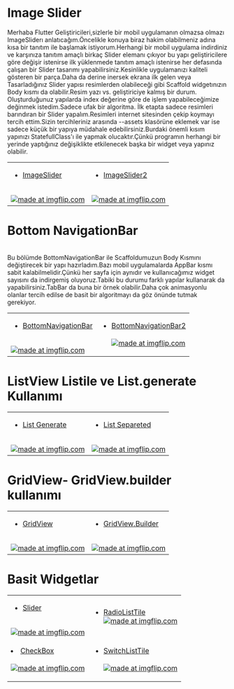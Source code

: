 
# Image Slider
Merhaba Flutter Geliştiricileri,sizlerle bir mobil uygulamanın olmazsa olmazı ImageSliderı anlatıcağım.Öncelikle konuya biraz hakim olabilmeniz adına kısa bir tanıtım ile başlamak istiyorum.Herhangi bir mobil uygulama indirdiniz ve karşınıza tanıtım amaçlı birkaç Slider elemanı çıkıyor bu yapı geliştiricilere göre değişir istenirse ilk yüklenmede tanıtım amaçlı istenirse her defasında çalışan bir Slider tasarımı yapabilirsiniz.Kesinlikle uygulamanızı kaliteli gösteren bir parça.Daha da derine inersek ekrana ilk gelen veya Tasarladığınız Slider yapısı resimlerden olabileceği gibi Scaffold widgetınızın Body kısmı da olabilir.Resim yazı vs. geliştiriciye kalmış bir durum.
Oluşturduğunuz yapılarda index değerine göre de işlem yapabileceğimize değinmek istedim.Sadece ufak bir algoritma.
İlk etapta sadece resimleri barındıran bir Slider yapalım.Resimleri internet sitesinden çekip koymayı tercih ettim.Sizin tercihleriniz arasında --assets klasörüne eklemek var ise sadece küçük bir yapıya müdahale edebilirsiniz.Burdaki önemli kısım yapınızı StatefullClass'ı ile yapmak olucaktır.Çünkü programın herhangi bir yerinde yaptığınız değişiklikte etkilenecek başka bir widget veya yapınız olabilir.
  <table>
      <tr>
         <td>
       
- [ImageSlider](https://github.com/harunayyildiz/flutterwidget/blob/master/lib/ImageSlider.dart)
<br>
<a href="https://imgflip.com/gif/3op6ub"><img src="https://i.imgflip.com/3op6ub.gif" title="made at imgflip.com"/></a>
        </td>
         <td>
  
  - [ImageSlider2](https://github.com/harunayyildiz/flutterwidget/blob/master/lib/ImageSlider2.dart)
  <br>
<a href="https://imgflip.com/gif/3op76i"><img src="https://i.imgflip.com/3op76i.gif" title="made at imgflip.com"/></a>
        </td>
      </tr>
   </table>

<h1>Bottom NavigationBar</h1>
<br>
Bu bölümde BottomNavigationBar ile Scaffoldumuzun Body Kısmını değiştirecek bir yapı hazırladım.Bazı mobil uygulamalarda AppBar kısmı sabit kalabilmelidir.Çünkü her sayfa için aynıdır ve kullanıcağımız widget sayısını da indirgemiş oluyoruz.Tabiki bu durumu farklı yapılar kullanarak da yapabilirsiniz.TabBar da buna bir örnek olabilir.Daha çok animasyonlu olanlar tercih edilse de basit bir algoritmayı da göz önünde tutmak gerekiyor.
  <table>
      <tr>
         <td>
       
- [BottomNavigationBar](https://github.com/harunayyildiz/flutterwidget/blob/master/lib/BottomNavigation/BottomNavigation.dart)
<br>
<a href="https://imgflip.com/gif/3op7d8"><img src="https://i.imgflip.com/3op7d8.gif" title="made at imgflip.com"/></a>
        </td>
         <td>
  
- [BottomNavigationBar2](https://github.com/harunayyildiz/flutterwidget/blob/master/lib/BottomNavigation/BottomNavigationBar2.dart)
  <br>
  <br>
<a href="https://imgflip.com/gif/3op7of"><img src="https://i.imgflip.com/3op7of.gif" title="made at imgflip.com"/></a>
        </td>
      </tr>
   </table>
<h1>ListView Listile ve List.generate Kullanımı</h1>
  <table>
      <tr>
         <td>
       
- [List Generate](https://github.com/harunayyildiz/flutterwidget/blob/master/lib/Liste/ListeYapisi.dart)
<br>
<a href="https://imgflip.com/gif/3op815"><img src="https://i.imgflip.com/3op815.gif" title="made at imgflip.com"/></a>
        </td>
         <td>
  
- [List Separeted](https://github.com/harunayyildiz/flutterwidget/blob/master/lib/Liste/ListeYapisi2.dart)
<br>
<a href="https://imgflip.com/gif/3op85a"><img src="https://i.imgflip.com/3op85a.gif" title="made at imgflip.com"/></a>
        </td>
      </tr>
   </table>
 <h1>GridView- GridView.builder kullanımı</h1>
   <table>
      <tr>
         <td>
       
- [GridView](https://github.com/harunayyildiz/flutterwidget/blob/master/lib/GridView.dart)
<br>
<a href="https://imgflip.com/gif/3op8zg"><img src="https://i.imgflip.com/3op8zg.gif" title="made at imgflip.com"/></a>
        </td>
         <td>
  
  - [GridView.Builder](https://github.com/harunayyildiz/flutterwidget/blob/master/lib/GridView2.dart)
  <br>
<a href="https://imgflip.com/gif/3op96p"><img src="https://i.imgflip.com/3op96p.gif" title="made at imgflip.com"/></a>
        </td>
      </tr>
   </table>
   
   
   
   

<h1> Basit Widgetlar </h1>
   <table>
      <tr>
         <td>
       
- [Slider](https://github.com/harunayyildiz/flutterwidget/blob/master/lib/Slider.dart)
<br>
<a href="https://imgflip.com/gif/3opgxc"><img src="https://i.imgflip.com/3opgxc.gif" title="made at imgflip.com"/></a>
        </td>
         <td>
  
- [RadioListTile](https://github.com/harunayyildiz/flutterwidget/blob/master/lib/RadioList.dart)
  <br>
<a href="https://imgflip.com/gif/3oph25"><img src="https://i.imgflip.com/3oph25.gif" title="made at imgflip.com"/></a>
        </td>
      </tr>
       <tr>
       <td>
- [CheckBox](https://github.com/harunayyildiz/flutterwidget/blob/master/lib/Checkbox.dart)
<br>
<a href="https://imgflip.com/gif/3oph5n"><img src="https://i.imgflip.com/3oph5n.gif" title="made at imgflip.com"/></a>
        </td>
         <td>
           
           
- [SwitchListTile](https://github.com/harunayyildiz/flutterwidget/blob/master/lib/SwitchListTile.dart)
  <br>
  <br>
<a href="https://imgflip.com/gif/3oph94"><img src="https://i.imgflip.com/3oph94.gif" title="made at imgflip.com"/></a>
        </td>
      </tr>
   </table>
